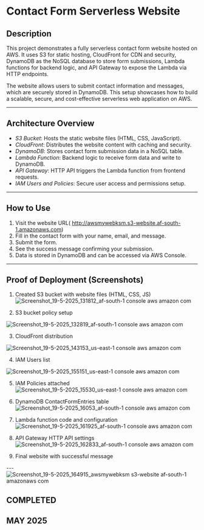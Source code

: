 # Contact Form Serverless Website

## Description
This project demonstrates a fully serverless contact form website hosted on AWS. It uses S3 for static hosting, CloudFront for CDN and security, DynamoDB as the NoSQL database to store form submissions, Lambda functions for backend logic, and API Gateway to expose the Lambda via HTTP endpoints.

The website allows users to submit contact information and messages, which are securely stored in DynamoDB. This setup showcases how to build a scalable, secure, and cost-effective serverless web application on AWS.

---

## Architecture Overview

- *S3 Bucket*: Hosts the static website files (HTML, CSS, JavaScript).
- *CloudFront*: Distributes the website content with caching and security.
- *DynamoDB*: Stores contact form submission data in a NoSQL table.
- *Lambda Function*: Backend logic to receive form data and write to DynamoDB.
- *API Gateway*: HTTP API triggers the Lambda function from frontend requests.
- *IAM Users and Policies*: Secure user access and permissions setup.

---

## How to Use

1. Visit the website URL( http://awsmywebksm.s3-website.af-south-1.amazonaws.com)
2. Fill in the contact form with your name, email, and message.
3. Submit the form.
4. See the success message confirming your submission.
5. Data is stored in DynamoDB and can be accessed via AWS Console.

---

## Proof of Deployment (Screenshots)

1. Created S3 bucket with website files (HTML, CSS, JS)  
![Screenshot_19-5-2025_131812_af-south-1 console aws amazon com](https://github.com/user-attachments/assets/46907da7-f99c-47e6-a633-e00ae5b8557e)


2. S3 bucket policy setup  

![Screenshot_19-5-2025_132819_af-south-1 console aws amazon com](https://github.com/user-attachments/assets/f323803e-a6a3-4fc3-afae-27e1d29ebc5f)

3. CloudFront distribution  

![Screenshot_19-5-2025_143153_us-east-1 console aws amazon com](https://github.com/user-attachments/assets/66733308-356f-46a6-961e-f70498aa0fb8)

4. IAM Users list  

![Screenshot_19-5-2025_155151_us-east-1 console aws amazon com](https://github.com/user-attachments/assets/7cca7599-2702-4a8d-be2c-47bdb0267f2d)

5. IAM Policies attached  
![Screenshot_19-5-2025_15530_us-east-1 console aws amazon com](https://github.com/user-attachments/assets/2b58ee97-ca1d-4b1e-9054-e5ec415ee1f3)


6. DynamoDB ContactFormEntries table  
![Screenshot_19-5-2025_16053_af-south-1 console aws amazon com](https://github.com/user-attachments/assets/77ecb1d9-6e3a-41f8-8cd5-1883366105ac)


7. Lambda function code and configuration  
![Screenshot_19-5-2025_161925_af-south-1 console aws amazon com](https://github.com/user-attachments/assets/ea4b5c1d-0f43-460f-9810-3c3a518efaeb)


8. API Gateway HTTP API settings  
![Screenshot_19-5-2025_162833_af-south-1 console aws amazon com](https://github.com/user-attachments/assets/ee8b7e27-9348-45b4-a595-94207a4d6512)


9. Final website with successful message  

---![Screenshot_19-5-2025_164915_awsmywebksm s3-website af-south-1 amazonaws com](https://github.com/user-attachments/assets/fd1ef766-dda8-4046-9d7e-e2dbd456a5f8)

## COMPLETED
## MAY 2025
